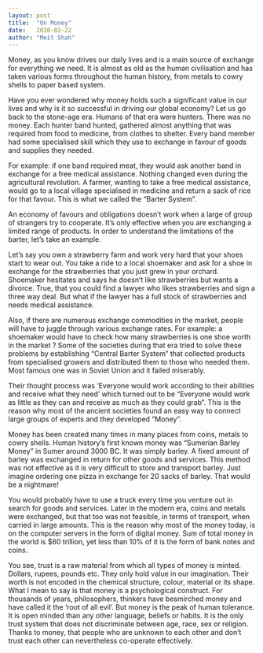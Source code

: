 ```yaml
---
layout: post
title:  "On Money"
date:   2020-02-22
author: "Meit Shah"
---
```


Money, as you know drives our daily lives and is a main source of exchange for
everything we need. It is almost as old as the human civilisation and has taken
various forms throughout the human history, from metals to cowry shells to
paper based system.


Have you ever wondered why money holds such a significant value in our lives
and why is it so successful in driving our global economy?  Let us go back to
the stone-age era. Humans of that era were hunters. There was no money. Each
hunter band hunted, gathered almost anything that was required from food to
medicine, from clothes to shelter. Every band member had some specialised skill
which they use to exchange in favour of goods and supplies they needed.


For example: if one band required meat, they would ask another band in exchange
for a free medical assistance. Nothing changed even during the agricultural
revolution. A farmer, wanting to take a free medical assistance, would go to a
local village specialised in medicine and return a sack of rice for that
favour. This is what we called the “Barter System”.


An economy of favours and obligations doesn’t work when a large of group of
strangers try to cooperate. It’s only effective when you are exchanging a
limited range of products. In order to understand the limitations of the
barter, let’s take an example.


Let’s say you own a strawberry farm and work very hard that your shoes start to
wear out. You take a ride to a local shoemaker and ask for a shoe in exchange
for the strawberries that you just grew in your orchard. Shoemaker hesitates
and says he doesn’t like strawberries but wants a divorce. True, that you could
find a lawyer who likes strawberries and sign a three way deal. But what if the
lawyer has a full stock of strawberries and needs medical assistance.


Also, if there are numerous exchange commodities in the market, people will
have to juggle through various exchange rates. For example: a shoemaker would
have to check how many strawberries is one shoe worth in the market ? Some of
the societies during that era tried to solve these problems by establishing
“Central Barter System” that collected products from specialised growers and
distributed them to those who needed them. Most famous one was in Soviet Union
and it failed miserably.


Their thought process was ‘Everyone would work according to their abilities and
receive what they need’ which turned out to be “Everyone would work as little
as they can and receive as much as they could grab”. This is the reason why
most of the ancient societies found an easy way to connect large groups of
experts and they developed “Money”.


Money has been created many times in many places from coins, metals to cowry
shells. Human history’s first known money was “Sumerian Barley Money” in Sumer
around 3000 BC. It was simply barley. A fixed amount of barley was exchanged in
return for other goods and services. This method was not effective as it is
very difficult to store and transport barley. Just imagine ordering one pizza
in exchange for 20 sacks of barley. That would be a nightmare!


You would probably have to use a truck every time you venture out in search for
goods and services. Later in the modern era, coins and metals were exchanged,
but that too was not feasible, in terms of transport, when carried in large
amounts. This is the reason why most of the money today, is on the computer
servers in the form of digital money. Sum of total money in the world is $60
trillion, yet less than 10% of it is the form of bank notes and coins.


You see, trust is a raw material from which all types of money is minted.
Dollars, rupees, pounds etc. They only hold value in our imagination. Their
worth is not encoded in the chemical structure, colour, material or its shape.
What I mean to say is that money is a psychological construct. For thousands of
years, philosophers, thinkers have besmirched money and have called it the
‘root of all evil’. But money is the peak of human tolerance. It is open minded
than any other language, beliefs or habits. It is the only trust system that
does not discriminate between age, race, sex or religion. Thanks to money, that
people who are unknown to each other and don’t trust each other can
nevertheless co-operate effectively.
